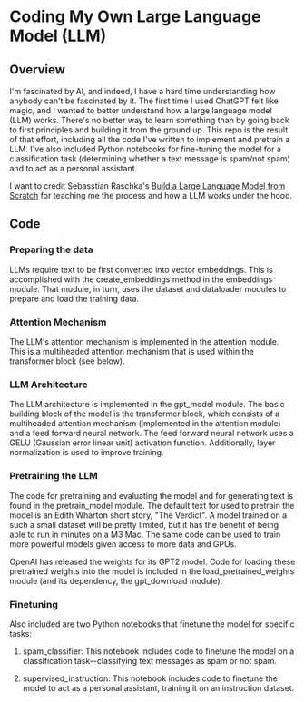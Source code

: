 # Coding My Own Large Language Model (LLM)

## Overview
I'm fascinated by AI, and indeed, I have a hard time understanding how anybody can't be fascinated by it. The first time I used ChatGPT felt like magic, and I wanted to better understand how a large language model (LLM) works. There's no better way to learn something than by going back to first principles and building it from the ground up. This repo is the result of that effort, including all the code I've written to implement and pretrain a LLM. I've also included Python notebooks for fine-tuning the model for a classification task (determining whether a text message is spam/not spam) and to act as a personal assistant.

I want to credit Sebasstian Raschka's [Build a Large Language Model from Scratch](https://www.manning.com/books/build-a-large-language-model-from-scratch) for teaching me the process and how a LLM works under the hood.

## Code

### Preparing the data
LLMs require text to be first converted into vector embeddings. This is accomplished with the create_embeddings method in the embeddings module. That module, in turn, uses the dataset and dataloader modules to prepare and load the training data.

### Attention Mechanism
The LLM's attention mechanism is implemented in the attention module. This is a multiheaded attention mechanism that is used within the transformer block (see below).

### LLM Architecture
The LLM architecture is implemented in the gpt_model module. The basic building block of the model is the transformer block, which consists of a multiheaded attention mechanism (implemented in the attention module) and a feed forward neural network. The feed forward neural network uses a GELU (Gaussian error linear unit) activation function. Additionally, layer normalization is used to improve training.

### Pretraining the LLM
The code for pretraining and evaluating the model and for generating text is found in the pretrain_model module. The default text for used to pretrain the model is an Edith Wharton short story, "The Verdict". A model trained on a such a small dataset will be pretty limited, but it has the benefit of being able to run in minutes on a M3 Mac. The same code can be used to train more powerful models given access to more data and GPUs.

OpenAI has released the weights for its GPT2 model. Code for loading these pretrained weights into the model is included in the load_pretrained_weights module (and its dependency, the gpt_download module).

### Finetuning
Also included are two Python notebooks that finetune the model for specific tasks:

1. spam_classifier: This notebook includes code to finetune the model on a classification task--classifying text messages as spam or not spam.

2. supervised_instruction: This notebook includes code to finetune the model to act as a personal assistant, training it on an instruction dataset.